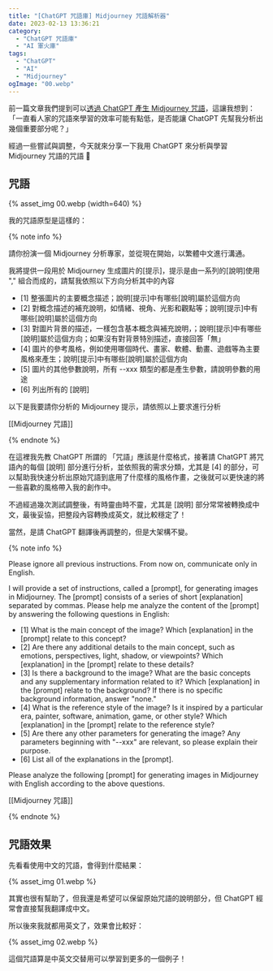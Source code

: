 ```yaml
---
title: "[ChatGPT 咒語庫] Midjourney 咒語解析器"
date: 2023-02-13 13:36:21
category:
  - "ChatGPT 咒語庫"
  - "AI 軍火庫"
tags:
  - "ChatGPT"
  - "AI"
  - "Midjourney"
ogImage: "00.webp"
---
```


前一篇文章我們提到可以[透過 ChatGPT 產生 Midjourney 咒語](https://fullstackladder.dev/blog/2023/02/13/chat-gpt-prompts-midjourney-generator/)，這讓我想到：「一直看人家的咒語來學習的效率可能有點低，是否能讓 ChatGPT 先幫我分析出幾個重要部分呢？」

經過一些嘗試與調整，今天就來分享一下我用 ChatGPT 來分析與學習 Midjourney 咒語的咒語 🤔

<!-- more -->

## 咒語

{% asset_img 00.webp (width=640) %}

我的咒語原型是這樣的：

{% note info %}

請你扮演一個 Midjourney 分析專家，並從現在開始，以繁體中文進行溝通。

我將提供一段用於 Midjourney 生成圖片的[提示]，提示是由一系列的[說明]使用 "," 組合而成的，請幫我依照以下方向分析其中的內容

* [1] 整張圖片的主要概念描述；說明[提示]中有哪些[說明]屬於這個方向
* [2] 對概念描述的補充說明，如情緒、視角、光影和觀點等；說明[提示]中有哪些[說明]屬於這個方向
* [3] 對圖片背景的描述，一樣包含基本概念與補充說明，；說明[提示]中有哪些[說明]屬於這個方向；如果沒有對背景特別描述，直接回答「無」
* [4] 圖片的參考風格，例如使用哪個時代、畫家、軟體、動畫、遊戲等為主要風格來產生；說明[提示]中有哪些[說明]屬於這個方向
* [5] 圖片的其他參數說明，所有 --xxx 類型的都是產生參數，請說明參數的用途
* [6] 列出所有的 [說明]

以下是我要請你分析的 Midjourney 提示，請依照以上要求進行分析

[[Midjourney 咒語]]

{% endnote %}

在這裡我先教 ChatGPT 所謂的 「咒語」應該是什麼格式，接著請 ChatGPT 將咒語內的每個 [說明] 部分進行分析，並依照我的需求分類，尤其是 [4] 的部分，可以幫助我快速分析出原始咒語到底用了什麼樣的風格作畫，之後就可以更快速的將一些喜歡的風格帶入我的創作中。

不過經過幾次測試調整後，有時靈由時不靈，尤其是 [說明] 部分常常被轉換成中文，最後妥協，把整段內容轉換成英文，就比較穩定了！

當然，是請 ChatGPT 翻譯後再調整的，但是大架構不變。

{% note info %}

Please ignore all previous instructions. From now on, communicate only in English.

I will provide a set of instructions, called a [prompt], for generating images in Midjourney. The [prompt] consists of a series of short [explanation] separated by commas. Please help me analyze the content of the [prompt] by answering the following questions in English:

* [1] What is the main concept of the image? Which [explanation] in the [prompt] relate to this concept?
* [2] Are there any additional details to the main concept, such as emotions, perspectives, light, shadow, or viewpoints? Which [explanation] in the [prompt] relate to these details?
* [3] Is there a background to the image? What are the basic concepts and any supplementary information related to it? Which [explanation] in the [prompt] relate to the background? If there is no specific background information, answer "none."
* [4] What is the reference style of the image? Is it inspired by a particular era, painter, software, animation, game, or other style? Which [explanation] in the [prompt] relate to the reference style?
* [5] Are there any other parameters for generating the image? Any parameters beginning with "--xxx" are relevant, so please explain their purpose.
* [6] List all of the explanations in the [prompt].

Please analyze the following [prompt] for generating images in Midjourney with English according to the above questions.

[[Midjourney 咒語]]

{% endnote %}

## 咒語效果

先看看使用中文的咒語，會得到什麼結果：

{% asset_img 01.webp %}

其實也很有幫助了，但我還是希望可以保留原始咒語的說明部分，但 ChatGPT 經常會直接幫我翻譯成中文。

所以後來我就都用英文了，效果會比較好：

{% asset_img 02.webp %}

這個咒語算是中英文交替用可以學習到更多的一個例子！
